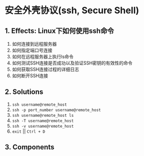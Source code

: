 # 安全外壳协议(ssh, Secure Shell)

## 1. **Effects:** Linux下如何使用ssh命令

1. 如何连接到远程服务器
2. 如何指定端口号连接
3. 如何在远程服务器上执行ls命令
4. 如何测试SSH连接是否成功以及验证SSH密钥的有效性的命令
5. 如何获取SSH连接过程的详细日志
6. 如何断开SSH连接

## 2. **Solutions**

1. `ssh username@remote_host`
2. `ssh -p port_number username@remote_host`
3. `ssh username@remote_host ls`
4. `ssh -T username@remote_host`
5. `ssh -v username@remote_host`
6. `exit` || `Ctrl + D`

## 3. **Components**
